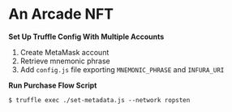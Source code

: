 # An Arcade NFT

**Set Up Truffle Config With Multiple Accounts**

1. Create MetaMask account
2. Retrieve mnemonic phrase
3. Add `config.js` file exporting `MNEMONIC_PHRASE` and `INFURA_URI`

**Run Purchase Flow Script**

`$ truffle exec ./set-metadata.js --network ropsten`